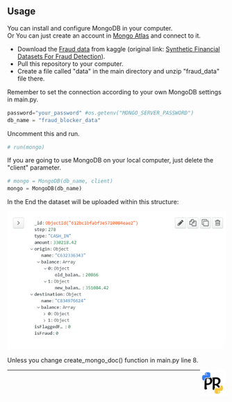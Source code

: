 ## Usage

You can install and configure MongoDB in your computer.<br> 
Or You can just create an account in [Mongo Atlas](https://account.mongodb.com/account/login) and connect to it.

- Download the [Fraud data](https://www.kaggle.com/paulosabinoreis/synthetic-financial-dataset-for-fraud-detection) from kaggle (original link: [Synthetic Financial Datasets For Fraud Detection](https://www.kaggle.com/ealaxi/paysim1)).
- Pull this repository to your computer.
- Create a file called "data" in the main directory and unzip "fraud_data" file there.

Remember to set the connection according to your own MongoDB settings in main.py.

```python
password="your_password" #os.getenv("MONGO_SERVER_PASSWORD")
db_name = "fraud_blocker_data"
```

Uncomment this and run. 

```python
# run(mongo)
```

If you are going to use MongoDB on your local computer, just delete the "client" parameter.

```python
# mongo = MongoDB(db_name, client)
mongo = MongoDB(db_name)
```

In the End the dataset will be uploaded within this structure:

![img.png](img.png)

Unless you change create_mongo_doc() function in main.py line 8.

[<img align="right" width="60" height="60" src="https://github.com/pauloreis-ds/Paulo-Reis-Data-Science/blob/master/Paulo%20Reis/Pauloreis01.png">](https://github.com/pauloreis-ds)

---
